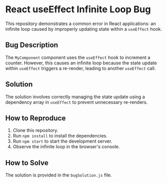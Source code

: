 # React useEffect Infinite Loop Bug

This repository demonstrates a common error in React applications: an infinite loop caused by improperly updating state within a `useEffect` hook.

## Bug Description

The `MyComponent` component uses the `useEffect` hook to increment a counter. However, this causes an infinite loop because the state update within `useEffect` triggers a re-render, leading to another `useEffect` call.

## Solution

The solution involves correctly managing the state update using a dependency array in `useEffect` to prevent unnecessary re-renders.

## How to Reproduce

1. Clone this repository.
2. Run `npm install` to install the dependencies.
3. Run `npm start` to start the development server.
4. Observe the infinite loop in the browser's console.

## How to Solve

The solution is provided in the `bugSolution.js` file.